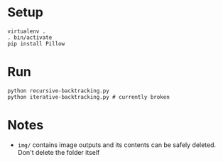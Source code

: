 # Setup

```
virtualenv .
. bin/activate
pip install Pillow
```

# Run

```
python recursive-backtracking.py
python iterative-backtracking.py # currently broken
```

# Notes

* `img/` contains image outputs and its contents can be safely deleted. Don't delete the folder itself